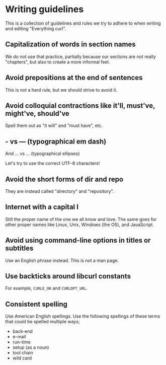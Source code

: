 # Writing guidelines

This is a collection of guidelines and rules we try to adhere to when writing
and editing "Everything curl".

## Capitalization of words in section names

We do not use that practice, partially because our sections are not really
"chapters", but also to create a more informal feel.

## Avoid prepositions at the end of sentences

This is not a hard rule, but we should strive to avoid it.

## Avoid colloquial contractions like it'll, must've, might've, should've

Spell them out as "it will" and "must have", etc.

## - vs — (typographical em dash)

And ... vs … (typographical ellipses)

Let's try to use the correct UTF-8 characters!

## Avoid the short forms of dir and repo

They are instead called "directory" and "repository".

## Internet with a capital I

Still the proper name of the one we all know and love. The same goes for other
proper names like Linux, Unix, Windows (the OS), and JavaScript.

## Avoid using command-line options in titles or subtitles

Use an English phrase instead. This is not a man page.

## Use backticks around libcurl constants

For example, `CURLE_OK` and `CURLOPT_URL`.

## Consistent spelling

Use American English spellings.  Use the following spellings of these terms
that could be spelled multiple ways;

* back-end
* e-mail
* run-time
* setup (as a noun)
* tool chain
* wild card
